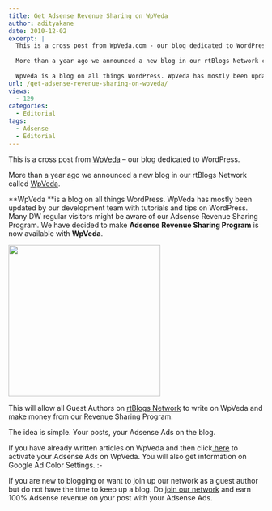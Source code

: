 ```yaml
---
title: Get Adsense Revenue Sharing on WpVeda
author: adityakane
date: 2010-12-02
excerpt: |
  This is a cross post from WpVeda.com - our blog dedicated to WordPress.
  
  More than a year ago we announced a new blog in our rtBlogs Network called WpVeda.
  
  WpVeda is a blog on all things WordPress. WpVeda has mostly been updated by our development team with tutorials and tips on WordPress. Many DW regular visitors might be aware of our Adsense Revenue Sharing Program. We have decided to make Adsense Revenue Sharing Program is now available with WpVeda.
url: /get-adsense-revenue-sharing-on-wpveda/
views:
  - 129
categories:
  - Editorial
tags:
  - Adsense
  - Editorial
---
```

This is a cross post from <a href="http://wpveda.com/annoucement-adsense-revenue-sharing-program-is-active/" onclick="_gaq.push(['_trackEvent', 'outbound-article', 'http://wpveda.com/annoucement-adsense-revenue-sharing-program-is-active/', 'WpVeda']);" >WpVeda</a> &#8211; our blog dedicated to WordPress.

More than a year ago we announced a new blog in our rtBlogs Network called <a href="http://wpveda.com" onclick="_gaq.push(['_trackEvent', 'outbound-article', 'http://wpveda.com', 'WpVeda']);" >WpVeda</a>.

**WpVeda **is a blog on all things WordPress. WpVeda has mostly been updated by our development team with tutorials and tips on WordPress. Many DW regular visitors might be aware of our Adsense Revenue Sharing Program. We have decided to make **Adsense Revenue Sharing Program** is now available with **WpVeda**.

<a rel="attachment wp-att-33522" href="http://devilsworkshop.org/get-adsense-revenue-sharing-on-wpveda/wpveda_adsense_rev_share-2/"><img class="alignnone size-full wp-image-33522" title="wpveda_adsense_rev_share" src="http://cdn.devilsworkshop.org/files/2010/12/wpveda_adsense_rev_share1.png" alt="" width="300" height="300" /></a>

This will allow all Guest Authors on <a href="http://rtblogs.com/blog-list/" onclick="_gaq.push(['_trackEvent', 'outbound-article', 'http://rtblogs.com/blog-list/', 'rtBlogs Network']);" >rtBlogs Network</a> to write on WpVeda and make money from our Revenue Sharing Program.

The idea is simple. Your posts, your Adsense Ads on the blog.

If you have already written articles on WpVeda and then click<a href="http://wpveda.com/wp-admin/index.php?page=rtrs_author_options" onclick="_gaq.push(['_trackEvent', 'outbound-article', 'http://wpveda.com/wp-admin/index.php?page=rtrs_author_options', ' here']);" > here</a> to activate your Adsense Ads on WpVeda. You will also get information on Google Ad Color Settings. <img src="http://devilsworkshop.org/wp-includes/images/smilies/simple-smile.png" alt=":-)" class="wp-smiley" style="height: 1em; max-height: 1em;" />

If you are new to blogging or want to join up our network as a guest author but do not have the time to keep up a blog. Do [join our network][1] and earn 100% Adsense revenue on your post with your Adsense Ads.

 [1]: http://devilsworkshop.org/how-to-write-for-devils-workshop-video/
